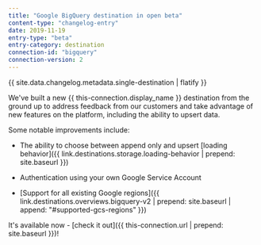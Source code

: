 ```yaml
---
title: "Google BigQuery destination in open beta"
content-type: "changelog-entry"
date: 2019-11-19
entry-type: "beta"
entry-category: destination
connection-id: "bigquery"
connection-version: 2
---
```


{{ site.data.changelog.metadata.single-destination | flatify }}

We've built a new {{ this-connection.display_name }} destination from the ground up to address feedback from our customers and take advantage of new features on the platform, including the ability to upsert data.

Some notable improvements include:

- The ability to choose between append only and upsert [loading behavior]({{ link.destinations.storage.loading-behavior | prepend: site.baseurl }})

- Authentication using your own Google Service Account

- [Support for all existing Google regions]({{ link.destinations.overviews.bigquery-v2 | prepend: site.baseurl | append: "#supported-gcs-regions" }})

It's available now - [check it out]({{ this-connection.url | prepend: site.baseurl }})!